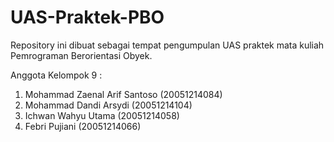 # UAS-Praktek-PBO

Repository ini dibuat sebagai tempat pengumpulan UAS praktek mata kuliah Pemrograman Berorientasi Obyek.

Anggota Kelompok 9 :
1. Mohammad Zaenal Arif Santoso (20051214084)
2. Mohammad Dandi Arsydi (20051214104)
3. Ichwan Wahyu Utama (20051214058)
4. Febri Pujiani (20051214066)
